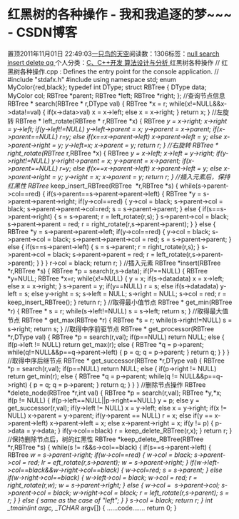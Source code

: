 
# 红黑树的各种操作 - 我和我追逐的梦~~~ - CSDN博客


置顶2011年11月01日 22:49:03[一只鸟的天空](https://me.csdn.net/heyongluoyao8)阅读数：1306标签：[null																](https://so.csdn.net/so/search/s.do?q=null&t=blog)[search																](https://so.csdn.net/so/search/s.do?q=search&t=blog)[insert																](https://so.csdn.net/so/search/s.do?q=insert&t=blog)[delete																](https://so.csdn.net/so/search/s.do?q=delete&t=blog)[qq																](https://so.csdn.net/so/search/s.do?q=qq&t=blog)[
							](https://so.csdn.net/so/search/s.do?q=delete&t=blog)[
																					](https://so.csdn.net/so/search/s.do?q=insert&t=blog)个人分类：[C、C++开发																](https://blog.csdn.net/heyongluoyao8/article/category/908444)[算法设计与分析																](https://blog.csdn.net/heyongluoyao8/article/category/961150)[
							](https://blog.csdn.net/heyongluoyao8/article/category/908444)
[
				](https://so.csdn.net/so/search/s.do?q=insert&t=blog)
[
			](https://so.csdn.net/so/search/s.do?q=insert&t=blog)
[
		](https://so.csdn.net/so/search/s.do?q=search&t=blog)
[
	](https://so.csdn.net/so/search/s.do?q=null&t=blog)
红黑树各种操作
// 红黑树各种操作.cpp : Defines the entry point for the console application.
//
\#include "stdafx.h"
\#include<iostream>
using namespace std;
enum MyColor{red,black};
typedef int DType;
struct RBTree
{
DType data;
MyColor col;
RBTree *parent;
RBTree *left;
RBTree *right;
};
//查询节点信息
RBTree * search(RBTree * r,DType val)
{
RBTree *x = r;
while(x!=NULL&&x->data!=val)
{
if(x->data>val)
x = x->left;
else
x = x->right;
}
return x;
}
//左旋转
RBTree * left_rotate(RBTree * r,RBTree *x)
{
RBTree *y = x->right;
x->right = y->left;
if(y->left!=NULL)
y->left->parent = x;
y->parent = x->parent;
if(x->parent==NULL)
r=y;
else if(x==x->parent->left)
x->parent->left = y;
else
x->parent->right = y;
y->left=x;
x->parent = y;
return r;
}
//右旋转
RBTree * right_rotate(RBTree* r,RBTree *x)
{
RBTree *y = x->left;
x->left = y->right;
if(y->right!=NULL)
y->right->parent = x;
y->parent = x->parent;
if(x->parent==NULL)
r=y;
else if(x==x->parent->left)
x->parent->left = y;
else
x->parent->right = y;
y->right = x;
x->parent = y;
return r;
}
//插入元素后，保持红黑性
RBTree* keep_insert_RBTree(RBTree  *r,RBTree *s)
{
while(s->parent->col==red)
{
if(s->parent==s->parent->parent->left)
{
RBTree *y = s->parent->parent->right;
if(y->col==red)
{
y->col = black;
s->parent->col = black;
s->parent->parent->col=red;
s = s->parent->parent;
}
else
{
if(s==s->parent->right)
{
s = s->parent;
r = left_rotate(r,s);
}
s->parent->col = black;
s->parent->parent = red;
r = right_rotate(r,s->parent->parent);
}
}
else
{
RBTree *y = s->parent->parent->left;
if(y->col==red)
{
y->col = black;
s->parent->col = black;
s->parent->parent->col = red;
s = s->parent->parent;
}
else
{
if(s==s->parent->left)
{
s = s->parent;
r = right_rotate(r,s);
}
s->parent->col = black;
s->parent->parent = red;
r = left_rotate(r,s->parent->parent);
}
}
}
r->col = black;
return r;
}
//插入元素
RBTree *insert(RBTree *r,RBTree *s)
{
RBTree *p = search(r,s->data);
if(P==NULL)
{
RBTree *y=NULL;
RBTree *x=r;
while(x!=NULL)
{
y = x;
if(s->data<x->data)
x = x->left;
else
x = x->right;
}
s->parent = y;
if(y==NULL)
r = s;
else if(s->data<y->data)
y-left = s;
else
y->right = s;
s->left = NULL;
s->right = NULL;
s->col = red;
r = keep_insert_RBTree();
}
return r;
}
//取得最小值节点
RBTree * get_min(RBTree *r)
{
RBTree * s = r;
while(s->left!=NULL)
s = s->left;
return s;
}
//取得最大值节点
RBTree * get_max(RBTree *r)
{
RBTree *s = r;
while(s->right!=NULL)
s = s->right;
return s;
}
//取得中序前驱节点
RBTree * get_processor(RBTree *r,DType val)
{
RBTree *p = search(r,val);
if(p==NULL)
return NULL;
else
{
if(p->left != NULL)
return get_max(r);
else
{
RBTree *q = p->parent;
while(q!=NULL&&p==q->parent->left)
{
p = q;
q = p->parent;
}
return q;
}
}
}
//取得中序后继节点
RBTree * get_successor(RBTree *r,DType val)
{
RBTree *p = search(r,val);
if(p==NULL)
return NULL;
else
{
if(p->right != NULL)
return get_min(r);
else
{
RBTree *q = p->parent;
while(q != NULL&&p==q->right)
{
p = q;
q = p->parent;
}
return q;
}
}
}
//删除节点操作
RBTree *delete_node(RBTree *r,int val)
{
RBTree *p = search(r,val);
RBTree *y,*x;
if(p != NULL)
{
if(p->left==NULL||p->right==NULL)
y = p;
else
y = get_successor(r,val);
if(y->left != NULL)
x = y->left;
else
x = y->right;
if(x != NULL)
x->parent = y->parent;
if(y->parent == NULL)
r = x;
else if(y == x->parent->left)
x->parent->left = x;
else
x->parent->right = x;
if(y != p)
{
p->data = y->data;
}
if(y->col==black)
r = keep_delete_RBTree(r,x);
}
return r;
}
//保持删除节点后，树的红黑性
RBTree *keep_delete_RBTree(RBTree *r,RBTree *s)
{
while(s != r&&s->col==black)
{
if(s==s->parent->left)
{
RBTree *w = s->parent->right;
if(w->col==red)
{
w->col = black;
s->parent->col = red;
lr = eft_rotate(r,s->parent);
w = s->parent->right;
}
if(w->left->col==black&&w->right->col==black)
{
w->col=red;
s = s->parent;
}
else if(w->right->col==black)
{
w->left->col = black;
w->col = red;
r = right_rotate(r,w);
w = s->parent->right;
}
else
{
w->col =  s->parent->col;
s->parent->col = black;
w->right->col = black;
r = left_rotate(r,s->parent);
s = r;
}
}
else
{
same as the case of "left";
}
}
s->col = black;
return r;
}
int _tmain(int argc, _TCHAR* argv[])
{
......code.......
return 0;
}


